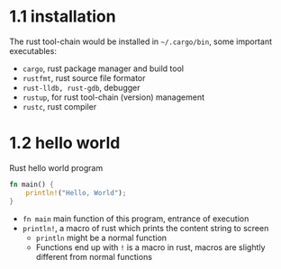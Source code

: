 # 1.1 installation
The rust tool-chain would be installed in `~/.cargo/bin`, some important executables:
- `cargo`, rust package manager and build tool
- `rustfmt`, rust source file formator
- `rust-lldb, rust-gdb`, debugger
- `rustup`, for rust tool-chain (version) management
- `rustc`, rust compiler


# 1.2 hello world
Rust hello world program
```rust
fn main() {
    println!("Hello, World");
}

```

- `fn main` main function of this program, entrance of execution
- `println!`, a macro of rust which prints the content string to screen
	- `println` might be a normal function
	- Functions end up with `!` is a macro in rust, macros are slightly different from normal functions
	